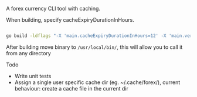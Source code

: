 A forex currency CLI tool with caching.

When building, specify cacheExpiryDurationInHours.

```bash

go build -ldflags "-X 'main.cacheExpiryDurationInHours=12' -X 'main.version=1.0.0'" -o forex

```

After building move binary to `/usr/local/bin/`, this will allow you to call it from any directory

Todo

- Write unit tests
- Assign a single user specific cache dir (eg. ~/.cache/forex/), current behaviour: create a cache file in the current dir
